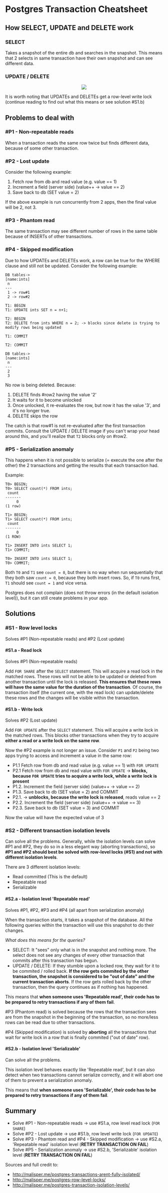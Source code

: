 # Postgres Transaction Cheatsheet

## How SELECT, UPDATE and DELETE work

### SELECT

Takes a snapshot of the entire db and searches in the snapshot. This means that 2 selects in same transaction have their own snapshot and can see different data.

### UPDATE / DELETE

<p align="center">
    <img src="https://raw.githubusercontent.com/hytromo/postgres_transaction_cheatsheet/master/img/update_delete.png" />
</p>

It is worth noting that UPDATEs and DELETEs get a row-level write lock (continue reading to find out what this means or see solution #S1.b)

## Problems to deal with

### #P1 - Non-repeatable reads

When a transaction reads the same row twice but finds different data, because of some other transaction.

### #P2 - Lost update

Consider the following example:

1. Fetch row from db and read value (e.g. value == 1)
2. Increment a field (server side) (value++ -> value == 2)
3. Save back to db (SET value = 2)

If the above example is run concurrently from 2 apps, then the final value will be 2, not 3.

### #P3 - Phantom read

The same transaction may see different number of rows in the same table because of INSERTs of other transactions.

### #P4 - Skipped modification

Due to how UPDATEs and DELETEs work, a row can be true for the WHERE clause and still not be updated.
Consider the following example: 

```
DB tables->
[name:ints]
 n
---
 1 -> row#1
 2 -> row#2

T1: BEGIN
T1: UPDATE ints SET n = n+1;

T2: BEGIN
T2: DELETE from ints WHERE n = 2; -> blocks since delete is trying to modify rows being updated

T1: COMMIT

T2: COMMIT

DB tables->
[name:ints]
 n
---
 2
 3
 ```

No row is being deleted. Because: 
1. DELETE finds #row2 having the value '2'
2. It waits for it to become unlocked
3. Once unlocked, it re-evaluates the row, but now it has the value '3', and it's no longer true.
4. DELETE skips the row

The catch is that row#1 is not re-evaluated after the first transaction commits. Consult the UPDATE / DELETE image if you can't wrap your head around this, and you'll realize that `T2` blocks only on #row2.

### #P5 - Serialization anomaly

This happens when it is not possible to serialize (= execute the one after the other) the 2 transactions and getting the results that each transaction had.

Example:
```
T0> BEGIN;
T0> SELECT count(*) FROM ints;
 count
-------
     0
(1 row)
 
T1> BEGIN;
T1> SELECT count(*) FROM ints;
 count
-------
     0
(1 ROW)
 
T1> INSERT INTO ints SELECT 1;
T1> COMMIT;
 
T0> INSERT INTO ints SELECT 1;
T0> COMMIT;
```

Both `T0` and `T1` see `count = 0`, but there is no way when run sequentially that they both saw `count = 0`, because they both insert rows. So, if `T0` runs first, `T1` should see `count = 1` and vice versa.

Postgres does not complain (does not throw errors (in the default isolation level)), but it can still create problems in your app.

## Solutions

### #S1 - Row level locks
Solves #P1 (Non-repeatable reads) and #P2 (Lost update)

#### #S1.a - Read lock
Solves #P1 (Non-repeatable reads)

Add `FOR SHARE` after the `SELECT` statement. This will acquire a read lock in the matched rows. These rows will not be able to be updated or deleted from another transaction until the lock is released. **This ensures that these rows will have the same value for the duration of the transaction**. Of course, the transaction itself (the current one, with the read lock) can update/delete these rows and the changes will be visible within the transaction.

#### #S1.b - Write lock
Solves #P2 (Lost update)

Add `FOR UPDATE` after the `SELECT` statement. This will acquire a write lock in the matched rows. This blocks other transactions when they try to acquire **either a read or a write lock on the same row**.

Now the #P2 example is not longer an issue. Consider `P1` and `P2` being two apps trying to access and increment a value in the same row:

- P1.1 Fetch row from db and read value (e.g. value == 1) with `FOR UPDATE`
- P2.1 Fetch row from db and read value with `FOR UPDATE` -> **blocks, because `FOR UPDATE` tries to acquire a write lock, while a write lock is present**
- P1.2. Increment the field (server side) (value++ -> value == 2)
- P1.3. Save back to db (SET value = 2) and COMMIT
- P2.1. -> **unblocks, because the write lock is released**, reads value == 2
- P2.2. Increment the field (server side) (value++ -> value == 3)
- P2.3. Save back to db (SET value = 3) and COMMIT

Now the value will have the expected value of 3

### #S2 - Different transaction isolation levels
Can solve all the problems. Generally, while the isolation levels can solve #P1 and #P2, they do so in a less elegant way (aborting transactions), so **#P1 and #P2 should best be solved with row-level locks (#S1) and not with different isolation levels**.

There are 3 different isolation levels:

- Read committed (This is the default)
- Repeatable read
- Serializable

#### #S2.a - Isolation level 'Repeatable read'
Solves #P1, #P2, #P3 and #P4 (all apart from serialization anomaly)

When the transaction starts, it takes a snapshot of the database. All the following queries within the transaction will use this snapshot to do their changes.

*What does this means for the queries?*

- SELECT: It "sees" only what is in the snapshot and nothing more. The select does not see any changes of every other transaction that commits after this transaction has begun.
- UPDATE / DELETE: If they stumble upon a locked row, they wait for it to be commited / rolled back. **If the row gets commited by the other transaction, the snapshot is considered to be "out of date" and the current transaction aborts**. If the row gets rolled back by the other transaction, then the query continues as if nothing has happened.

This means that **when someone uses 'Repeatable read', their code has to be prepared to retry transactions if any of them fail**.

#P3 (Phantom read) is solved because the rows that the transaction sees are from the snapshot in the beginning of the transaction, so no more/less rows can be read due to other transactions.

#P4 (Skipped modification) is solved by **aborting** all the transactions that wait for write lock in a row that is finally commited ("out of date" row).

#### #S2.b - Isolation level 'Serializable'
Can solve all the problems.

This isolation level behaves exactly like 'Repeatable read', but it can also detect when two transactions cannot serialize correctly, and it will abort one of them to prevent a serialization anomaly.

This means that **when someone uses 'Serializable', their code has to be prepared to retry transactions if any of them fail**.

## Summary

- Solve #P1 - Non-repeatable reads -> use #S1.a, row level read lock (`FOR SHARE`)
- Solve #P2 - Lost update -> use #S1.b, row level write lock (`FOR UPDATE`)
- Solve #P3 - Phantom read and #P4 - Skipped modification -> use #S2.a, 'Repeatable read' isolation level (**RETRY TRANSACTION ON FAIL**)
- Solve #P5 - Serialization anomaly -> use #S2.b, 'Serializable' isolation level (**RETRY TRANSACTION ON FAIL**)

Sources and full credit to:

- http://malisper.me/postgres-transactions-arent-fully-isolated/
- http://malisper.me/postgres-row-level-locks/
- http://malisper.me/postgres-transaction-isolation-levels/
